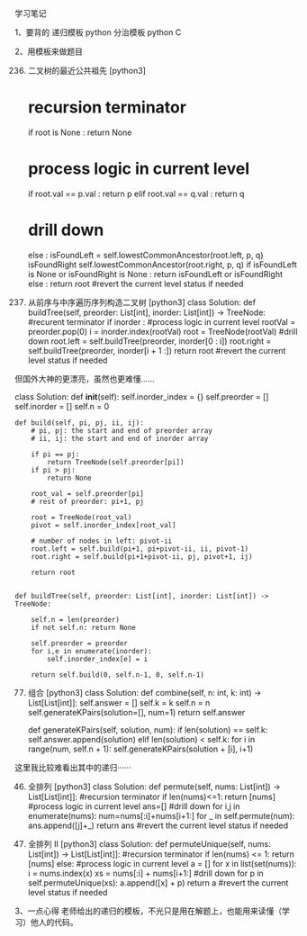 ﻿学习笔记

1、要背的
递归模板 python
分治模板 python C

2、用模板来做题目

236. 二叉树的最近公共祖先
[python3]
        # recursion terminator
        if root is None : return None
        # process logic in current level
        if root.val == p.val : return p
        elif root.val == q.val : return q
        # drill down
        else :
            isFoundLeft = self.lowestCommonAncestor(root.left, p, q)
            isFoundRight  self.lowestCommonAncestor(root.right, p, q)
            if isFoundLeft is None or isFoundRight is None :
                return isFoundLeft or isFoundRight
            else :
                return root
        #revert the current level status if needed


105. 从前序与中序遍历序列构造二叉树
[python3]
class Solution:
    def buildTree(self, preorder: List[int], inorder: List[int]) -> TreeNode:
        #recurent terminator
        if inorder :
            #process logic in current level
            rootVal = preorder.pop(0)
            i = inorder.index(rootVal)
            root = TreeNode(rootVal)
            #drill down
            root.left = self.buildTree(preorder, inorder[0 : i])
            root.right = self.buildTree(preorder, inorder[i + 1 :])
            return root
            #revert the current level status if needed

但国外大神的更漂亮，虽然也更难懂......

class Solution:
    def __init__(self):
        self.inorder_index = {}
        self.preorder = []
        self.inorder = []
        self.n = 0
    
    def build(self, pi, pj, ii, ij):
        # pi, pj: the start and end of preorder array
        # ii, ij: the start and end of inorder array
        
        if pi == pj:
            return TreeNode(self.preorder[pi])
        if pi > pj:
            return None
        
        root_val = self.preorder[pi]
        # rest of preorder: pi+1, pj
    
        root = TreeNode(root_val)
        pivot = self.inorder_index[root_val]
        
        # number of nodes in left: pivot-ii
        root.left = self.build(pi+1, pi+pivot-ii, ii, pivot-1)
        root.right = self.build(pi+1+pivot-ii, pj, pivot+1, ij)
        
        return root
        
    
    def buildTree(self, preorder: List[int], inorder: List[int]) -> TreeNode:
        
        self.n = len(preorder)
        if not self.n: return None
        
        self.preorder = preorder 
        for i,e in enumerate(inorder):
            self.inorder_index[e] = i
        
        return self.build(0, self.n-1, 0, self.n-1)


77. 组合
[python3]
class Solution:
    def combine(self, n: int, k: int) -> List[List[int]]:
        self.answer = []
        self.k = k
        self.n = n
        self.generateKPairs(solution=[], num=1)
        return self.answer
    
    def generateKPairs(self, solution, num):
        if len(solution) == self.k:
            self.answer.append(solution)
        elif len(solution) < self.k:
            for i in range(num, self.n + 1):
                self.generateKPairs(solution + [i], i+1)

这里我比较难看出其中的递归······

46. 全排列
[python3]
class Solution:
	def permute(self, nums: List[int]) -> List[List[int]]:
        #recursion terminator
		if len(nums)<=1:
			return [nums]
        #process logic in current level
		ans=[]
        #drill down
		for i,j in enumerate(nums):
			num=nums[:i]+nums[i+1:]
			for _ in self.permute(num):
				ans.append([j]+_)
		return ans
        #revert the current level status if needed


47. 全排列 II
[python3]
class Solution:
    def permuteUnique(self, nums: List[int]) -> List[List[int]]:
        #recursion terminator
        if len(nums) <= 1:
            return [nums]
        else:
        #process logic in current level 
            a = []
            for x in list(set(nums)):
                i = nums.index(x)
                xs = nums[:i] + nums[i+1:]
                #drill down
                for p in self.permuteUnique(xs):
                    a.append([x] + p)
            return a
        #revert the current level status if needed

3、一点心得
老师给出的递归的模板，不光只是用在解题上，也能用来读懂（学习）他人的代码。